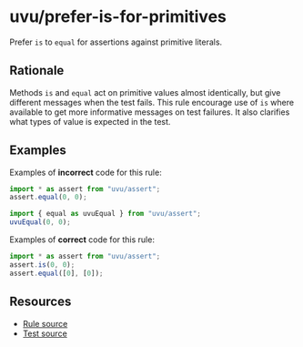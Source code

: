 # uvu/prefer-is-for-primitives

Prefer `is` to `equal` for assertions against primitive literals.

## Rationale

Methods `is` and `equal` act on primitive values almost identically, but give different messages when the test fails.
This rule encourage use of `is` where available to get more informative messages on test failures.
It also clarifies what types of value is expected in the test.

## Examples

Examples of __incorrect__ code for this rule:

```javascript
import * as assert from "uvu/assert";
assert.equal(0, 0);
```

```javascript
import { equal as uvuEqual } from "uvu/assert";
uvuEqual(0, 0);
```

Examples of __correct__ code for this rule:

```javascript
import * as assert from "uvu/assert";
assert.is(0, 0);
assert.equal([0], [0]);
```

## Resources

- [Rule source](../../src/rules/prefer-is-for-primitives.ts)
- [Test source](../../src/__tests__/rules/prefer-is-for-primitives.test.ts)
